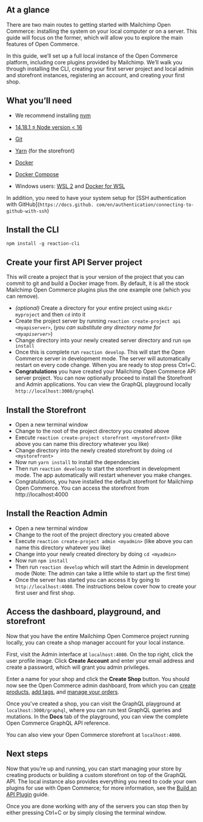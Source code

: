 ## At a glance

There are two main routes to getting started with Mailchimp Open Commerce: installing the system on your local computer 
or on a server. This guide will focus on the former, which will allow you to explore the main features of Open Commerce.

In this guide, we’ll set up a full local instance of the Open Commerce platform, including core plugins provided by Mailchimp. We’ll walk you through installing the CLI, creating your first server project and local admin and storefront instances, registering an account, and creating your first shop.

## What you’ll need


- We recommend installing [nvm](https://github.com/nvm-sh/nvm)
- [14.18.1 ≤ Node version < 16](https://nodejs.org/ja/blog/release/v14.18.1/)
- [Git](https://git-scm.com/)
- [Yarn](https://yarnpkg.com/cli/install) (for the storefront)
- [Docker](https://www.docker.com/)
- [Docker Compose](https://docs.docker.com/compose/)

- Windows users: [WSL 2](https://docs.microsoft.com/en-us/windows/wsl/install-win10) and [Docker for WSL](https://docs.docker.com/docker-for-windows/wsl/)

In addition, you need to have your system setup for [SSH authentication with GitHub](`https://docs.github.
com/en/authentication/connecting-to-github-with-ssh`)

## Install the CLI

`npm install -g reaction-cli`

## Create your first API Server project

This will create a project that is your version of the project that you can commit to git and build a Docker image 
from. By default, it is all the stock Mailchimp Open Commerce plugins plus the one example one (which you can remove).

- _(optional)_ Create a directory for your entire project using `mkdir myproject` and then `cd` into it
- Create the project server by running `reaction create-project api <myapiserver>`, (_you can substitute any directory 
  name for `<myapiserver>`_)
- Change directory into your newly created server directory and run `npm install`
- Once this is complete run `reaction develop`. This will start the Open Commerce server in development mode. The 
  server will automatically restart on every code change. When you are ready to stop press Ctrl+C.
- **Congratulations** you have created your Mailchimp Open Commerce API server project. You can now 
  optionally proceed to install the Storefront and Admin applications. You can view the GraphQL playground locally 
  `http://localhost:3000/graphql`

## Install the Storefront

- Open a new terminal window
- Change to the root of the project directory you created above
- Execute `reaction create-project storefront <mystorefront>` (like above you can name this directory whatever you like)
- Change directory into the newly created storefront by doing `cd <mystorefront>`
- Now run `yarn install` to install the dependencies
- Then run `reaction develoop` to start the storefront in development mode. The app automatically will restart whenever 
  you make changes.
- Congratulations, you have installed the default storefront for Mailchimp Open Commerce. You can access the 
  storefront from http://localhost:4000

## Install the Reaction Admin
- Open a new terminal window
- Change to the root of the project directory you created above
- Execute `reaction create-project admin <myadmin>` (like above you can name this directory whatever you like)
- Change into your newly created directory by doing `cd <myadmin>`
- Now run `npm install`
- Then run `reaction develop` which will start the Admin in development mode (Note: The admin can take a little 
  while to start up the first time)
- Once the server has started you can access it by going to `http://localhost:4080`. The instructions below cover 
  how to create your first user and first shop.

## Access the dashboard, playground, and storefront

Now that you have the entire Mailchimp Open Commerce project running locally, you can create a shop manager account for your local instance.

First, visit the Admin interface at `localhost:4080`. On the top right, click the user profile image. Click **Create Account** and enter your email address and create a password, which will grant you admin privileges.

Enter a name for your shop and click the **Create Shop** button. You should now see the Open Commerce admin dashboard, from which you can [create products](/developer/open-commerce/docs/creating-organizing-products/), [add tags](/developer/open-commerce/docs/tags-navigation/), and [manage your orders](/developer/open-commerce/docs/fulfilling-orders/).

Once you've created a shop, you can visit the GraphQL playground at `localhost:3000/graphql`, where you can run test GraphQL queries and mutations. In the **Docs** tab of the playground, you can view the complete Open Commerce GraphQL API reference.

You can also view your Open Commerce storefront at `localhost:4000`.

## Next steps

Now that you’re up and running, you can start managing your store by creating products or building a custom storefront on top of the GraphQL API. The local instance also provides everything you need to code your own plugins for use with Open Commerce; for more information, see the [Build an API Plugin](/developer/open-commerce/guides/build-api-plugin/) guide.

Once you are done working with any of the servers you can stop then by either pressing Ctrl+C or by simply closing 
the terminal window.
